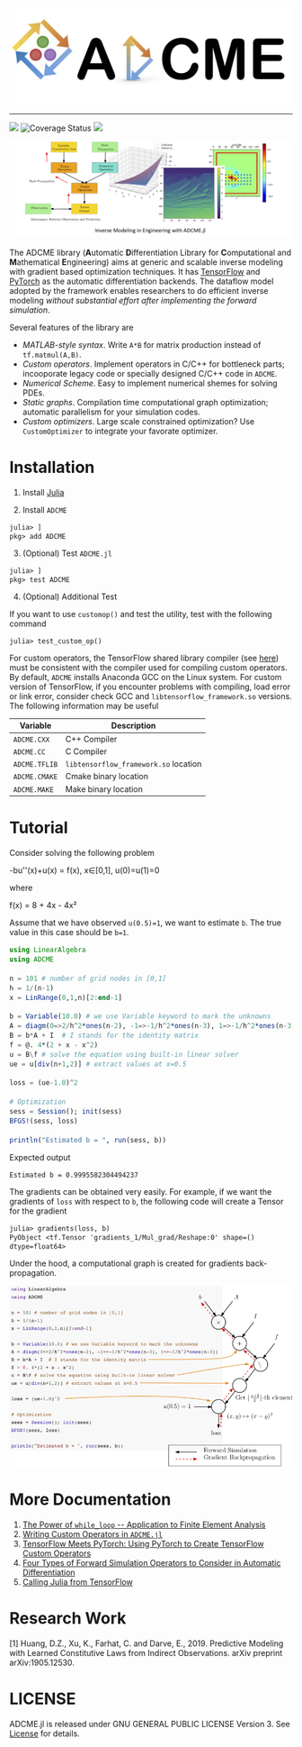 ![](examples/md/icon.jpg)

---



![](https://travis-ci.org/kailaix/ADCME.jl.svg?branch=master)
![Coverage Status](https://coveralls.io/repos/github/kailaix/ADCME.jl/badge.svg?branch=master)
[![](https://img.shields.io/badge/docs-dev-blue.svg)](https://kailaix.github.io/ADCME.jl/dev)


![](examples/md/demo.png)

The ADCME library (**A**utomatic **D**ifferentiation Library for **C**omputational and **M**athematical **E**ngineering) aims at generic and scalable inverse modeling with gradient based optimization techniques. It has [TensorFlow](https://www.tensorflow.org/) and [PyTorch](https://pytorch.org/) as the automatic differentiation backends. The dataflow model adopted by the framework enables researchers to do efficient inverse modeling *without substantial effort after implementing the forward simulation*.

Several features of the library are

* *MATLAB-style syntax*. Write `A*B` for matrix production instead of `tf.matmul(A,B)`.
* *Custom operators*. Implement operators in C/C++ for bottleneck parts; incooporate legacy code or specially designed C/C++ code in `ADCME`.
* *Numerical Scheme*. Easy to implement numerical shemes for solving PDEs.
* *Static graphs*. Compilation time computational graph optimization; automatic parallelism for your simulation codes.
* *Custom optimizers*. Large scale constrained optimization? Use `CustomOptimizer` to integrate your favorate optimizer. 

# Installation

1. Install [Julia](https://julialang.org/)

2. Install `ADCME`
```
julia> ]
pkg> add ADCME
```

3. (Optional) Test `ADCME.jl`

```
julia> ]
pkg> test ADCME
```

4. (Optional) Additional Test

If you want to use `customop()` and test the utility, test with the following command
```
julia> test_custom_op()
```
For custom operators, the TensorFlow shared library compiler (see [here](https://www.tensorflow.org/install/source#tested_build_configurations)) must be consistent with the compiler used for compiling custom operators. By default, `ADCME` installs Anaconda GCC on the Linux system. For custom version of TensorFlow, if you encounter problems with compiling, load error or link error, consider check GCC and `libtensorflow_framework.so` versions. The following information may be useful

| Variable      | Description                           |
| ------------- | ------------------------------------- |
| `ADCME.CXX`   | C++ Compiler                          |
| `ADCME.CC`    | C Compiler                            |
| `ADCME.TFLIB` | `libtensorflow_framework.so` location |
| `ADCME.CMAKE` | Cmake binary location                 |
| `ADCME.MAKE`  | Make binary location                  |




# Tutorial

Consider solving the following problem

-bu''(x)+u(x) = f(x), x∈[0,1], u(0)=u(1)=0

where 

f(x) = 8 + 4x - 4x²

Assume that we have observed `u(0.5)=1`, we want to estimate `b`. The true value in this case should be `b=1`.

```julia
using LinearAlgebra
using ADCME

n = 101 # number of grid nodes in [0,1]
h = 1/(n-1)
x = LinRange(0,1,n)[2:end-1]

b = Variable(10.0) # we use Variable keyword to mark the unknowns
A = diagm(0=>2/h^2*ones(n-2), -1=>-1/h^2*ones(n-3), 1=>-1/h^2*ones(n-3)) 
B = b*A + I  # I stands for the identity matrix
f = @. 4*(2 + x - x^2) 
u = B\f # solve the equation using built-in linear solver
ue = u[div(n+1,2)] # extract values at x=0.5

loss = (ue-1.0)^2 

# Optimization
sess = Session(); init(sess) 
BFGS!(sess, loss)

println("Estimated b = ", run(sess, b))
```
Expected output 
```
Estimated b = 0.9995582304494237
```

The gradients can be obtained very easily. For example, if we want the gradients of `loss` with respect to `b`, the following code will create a Tensor for the gradient
```
julia> gradients(loss, b)
PyObject <tf.Tensor 'gradients_1/Mul_grad/Reshape:0' shape=() dtype=float64>
```

Under the hood, a computational graph is created for gradients back-propagation.

![](examples/md/code.png)

# More Documentation

1. [The Power of `while_loop` -- Application to Finite Element Analysis](https://github.com/kailaix/ADCME.jl/tree/master/examples/md/while_loop.ipynb)
2. [Writing Custom Operators in `ADCME.jl`](https://github.com/kailaix/ADCME.jl/tree/master/examples/md/custom_op.ipynb)
3. [TensorFlow Meets PyTorch: Using PyTorch to Create TensorFlow Custom Operators](https://github.com/kailaix/ADCME.jl/tree/master/examples/md/pytorch.ipynb)
4. [Four Types of Forward Simulation Operators to Consider in Automatic Differentiation](https://github.com/kailaix/ADCME.jl/tree/master/examples/md/four_types.ipynb)
5. [Calling Julia from TensorFlow](https://github.com/kailaix/ADCME.jl/tree/master/examples/md/julia_customop.ipynb)

# Research Work

[1] Huang, D.Z., Xu, K., Farhat, C. and Darve, E., 2019. Predictive Modeling with Learned Constitutive Laws from Indirect Observations. arXiv preprint arXiv:1905.12530.

# LICENSE

ADCME.jl is released under GNU GENERAL PUBLIC LICENSE Version 3. See [License](https://github.com/kailaix/ADCME.jl/tree/master/LICENSE) for details. 

